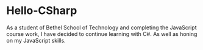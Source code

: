 # Hello-CSharp

As a student of Bethel School of Technology and completing the JavaScript course work, I have decided to continue learning with C#. As well as honing on my JavaScript skills.
